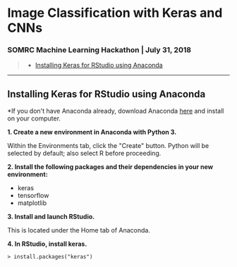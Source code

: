 # Image Classification with Keras and CNNs
### SOMRC Machine Learning Hackathon | July 31, 2018

> * [Installing Keras for RStudio using Anaconda](#install_keras)
----
## <a name="install_keras">Installing Keras for RStudio using Anaconda</a>

\*If you don't have Anaconda already, download Anaconda [here](https://www.anaconda.com/download) and install on your computer.

**1. Create a new environment in Anaconda with Python 3.**

Within the Environments tab, click the "Create" button. Python will be selected by default; also select R before proceeding.

**2. Install the following packages and their dependencies in your new environment:**

* keras
* tensorflow
* matplotlib

**3. Install and launch RStudio.**

This is located under the Home tab of Anaconda.

**4. In RStudio, install keras.**

`> install.packages("keras")`
